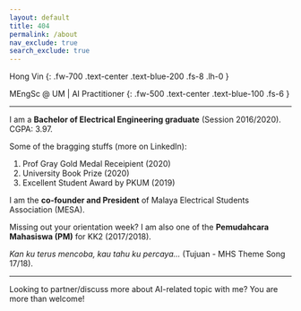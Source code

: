 ```yaml
---
layout: default
title: 404
permalink: /about
nav_exclude: true
search_exclude: true
---
```


Hong Vin 
{: .fw-700 .text-center .text-blue-200 .fs-8 .lh-0 }

MEngSc @ UM &#124; AI Practitioner 
{: .fw-500 .text-center .text-blue-100 .fs-6 }

<div style="text-align: center !important">
	<a href="https://facebook.com/khvin" target="_blank">
		<i class="fa fa-facebook"></i>
    </a>
    <a href="https://linkedin.com/in/koayhv" target="_blank">
		<i class="fa fa-linkedin"></i>
	</a>
    <a href="mailto:math@hongvin.xyz" target="_blank">
		<i class="fa fa-envelope-o"></i>
	</a>
    <a href="https://github.com/hongvin" target="_blank">
		<i class="fa fa-github"></i>
	</a>
</div>

---

I am a **Bachelor of Electrical Engineering graduate** (Session 2016/2020). CGPA: 3.97.

Some of the bragging stuffs (more on LinkedIn):

1. Prof Gray Gold Medal Receipient (2020)
2. University Book Prize (2020)
3. Excellent Student Award by PKUM (2019)

I am the **co-founder and President** of Malaya Electrical Students Association (MESA). 

Missing out your orientation week? I am also one of the **Pemudahcara Mahasiswa (PM)** for KK2 (2017/2018). 

<i class="fa fa-music" aria-hidden="true"></i> _Kan ku terus mencoba, kau tahu ku percaya..._ (Tujuan - MHS Theme Song 17/18).

---

Looking to partner/discuss more about AI-related topic with me? You are more than welcome!